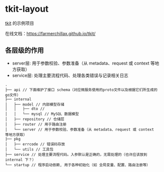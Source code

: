 # tkit-layout

[tkit](https://github.com/FarmerChillax/tkit) 的示例项目

在线文档：https://farmerchillax.github.io/tkit/


## 各层级的作用
- server层: 用于参数校验、参数准备（从 metadata、request 或 context 等地方获取）
- service层: 处理主要流程代码、处理各类错误与记录相关日志
```shell
.
├── api // 下面维护了接口 schema（对应微服务使用的proto文件以及根据它们所生成的go文件）
├── internal
│   ├── model // 内部模型存储
│   │   ├── dto // 
│   │   └── mysql // MySQL 数据模型
│   ├── repository // 仓储层
│   ├── router // 用于路由注册
│   └── server // 用于参数校验、参数准备（从 metadata、request 或 context 等地方获取）
├── pkg
│   ├── errcode // 错误码存放
│   └── utils // 工具包
├── service // 处理主要流程代码。入参默认是正确的，无需处理的（也许应该放到 internal 下？）
└── startup // 程序启动依赖, 用于各种初始化（如 全局变量、配置、路由注册等）
```